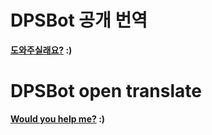 # DPSBot 공개 번역

**[도와주실래요?](https://www.transifex.com/ttakkku/dpsbot/dashboard/) :)**

# DPSBot open translate

**[Would you help me?](https://www.transifex.com/ttakkku/dpsbot/dashboard/) :)**
